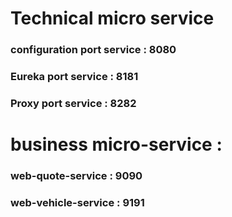 # Technical micro service

### configuration port service : 8080
### Eureka port service : 8181
### Proxy port service : 8282




# business micro-service :

### web-quote-service : 9090
### web-vehicle-service : 9191
